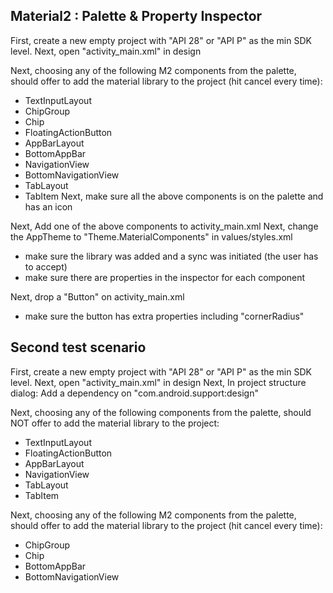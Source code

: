## Material2 : Palette & Property Inspector

First, create a new empty project with "API 28" or "API P" as the min SDK level.
Next, open "activity_main.xml" in design

Next, choosing any of the following M2 components from the palette, should offer to add the material library to the project (hit cancel every time):
 - TextInputLayout
 - ChipGroup
 - Chip
 - FloatingActionButton
 - AppBarLayout
 - BottomAppBar
 - NavigationView
 - BottomNavigationView
 - TabLayout
 - TabItem
Next, make sure all the above components is on the palette and has an icon

Next, Add one of the above components to activity_main.xml
Next, change the AppTheme to "Theme.MaterialComponents" in values/styles.xml
 - make sure the library was added and a sync was initiated (the user has to accept)
 - make sure there are properties in the inspector for each component

Next, drop a "Button" on activity_main.xml
 - make sure the button has extra properties including "cornerRadius"

## Second test scenario ##

First, create a new empty project with "API 28" or "API P" as the min SDK level.
Next, open "activity_main.xml" in design
Next, In project structure dialog: Add a dependency on "com.android.support:design"

Next, choosing any of the following components from the palette, should NOT offer to add the material library to the project:
 - TextInputLayout
 - FloatingActionButton
 - AppBarLayout
 - NavigationView
 - TabLayout
 - TabItem

Next, choosing any of the following M2 components from the palette, should offer to add the material library to the project (hit cancel every time):
 - ChipGroup
 - Chip
 - BottomAppBar
 - BottomNavigationView
